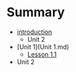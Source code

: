 # Summary

* [introduction](README.md)
   * Unit 2
* [Unit 1](Unit 1.md)
   * [Lesson 1.1](lesson_11.md)
* Unit 2

